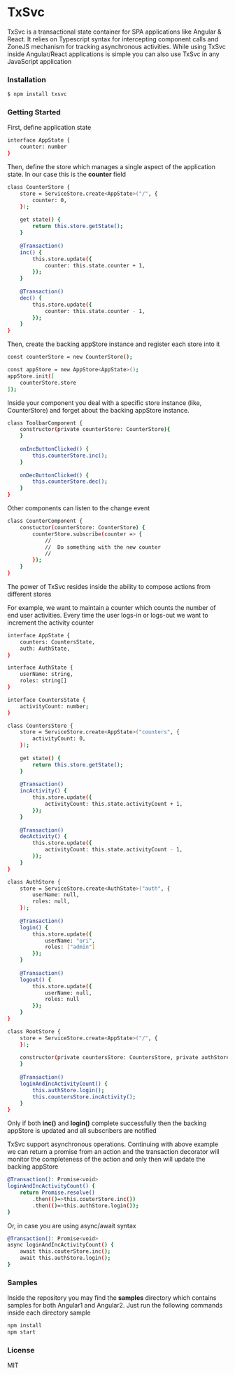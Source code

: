 # TxSvc

TxSvc is a transactional state container for SPA applications like Angular & React. 
It relies on Typescript syntax for intercepting component calls and ZoneJS mechanism for tracking asynchronous activities. While using TxSvc inside Angular/React applications is simple you can also use TxSvc in any JavaScript application

### Installation

```sh
$ npm install txsvc
```

### Getting Started

First, define application state

```sh
interface AppState {
    counter: number
}
```
Then, define the store which manages a single aspect of the application state. In our case this is the **counter** field

```sh
class CounterStore {
    store = ServiceStore.create<AppState>("/", {
        counter: 0,
    });
    
    get state() {
        return this.store.getState();
    }
    
    @Transaction()
    inc() {
        this.store.update({
            counter: this.state.counter + 1,
        });
    }
    
    @Transaction()
    dec() {
        this.store.update({
            counter: this.state.counter - 1,
        });
    }
}
```

Then, create the backing appStore instance and register each store into it

```sh
const counterStore = new CounterStore();

const appStore = new AppStore<AppState>();
appStore.init([
    counterStore.store
]);
```

Inside your component you deal with a specific store instance (like, CounterStore) and forget about the backing appStore instance.

```sh
class ToolbarComponent {
    constructor(private counterStore: CounterStore){
    }
    
    onIncButtonClicked() {
        this.counterStore.inc();
    }
    
    onDecButtonClicked() {
        this.counterStore.dec();
    }
}
```

Other components can listen to the change event 

```sh
class CounterComponent {
    constuctor(counterStore: CounterStore) {
        counterStore.subscribe(counter => {
            //
            //  Do something with the new counter
            //
        });
    }
}
```

The power of TxSvc resides inside the ability to compose actions from different stores

For example, we want to maintain a counter which counts the number of end user activities. Every time the user logs-in or logs-out we want to increment the activity counter

```sh
interface AppState {
    counters: CountersState,
    auth: AuthState,
}

interface AuthState {
    userName: string,
    roles: string[]
}

interface CountersState {
    activityCount: number;
}

class CountersStore {
    store = ServiceStore.create<AppState>("counters", {
        activityCount: 0,
    });
    
    get state() {
        return this.store.getState();
    }
    
    @Transaction()
    incActivity() {
        this.store.update({
            activityCount: this.state.activityCount + 1,
        });
    }
    
    @Transaction()
    decActivity() {
        this.store.update({
            activityCount: this.state.activityCount - 1,
        });
    }
}

class AuthStore {
    store = ServiceStore.create<AuthState>("auth", {
        userName: null,
        roles: null,
    });
    
    @Transaction()
    login() {
        this.store.update({
            userName: "ori",
            roles: ["admin"]
        });
    }
    
    @Transaction()
    logout() {
        this.store.update({
            userName: null,
            roles: null
        });
    }
}

class RootStore {
    store = ServiceStore.create<AppState>("/", {
    });
    
    constructor(private countersStore: CountersStore, private authStore: AuthStore){
    }
    
    @Transaction()
    loginAndIncActivityCount() {
        this.authStore.login();
        this.countersStore.incActivity();
    }
}

```

Only if both **inc()** and **login()** complete successfully then the backing appStore is updated and all subscribers are notified

TxSvc support asynchronous operations. Continuing with above example we can return a promise from an action and the transaction decorator will monitor the completeness of the action and only then will update the backing appStore

```sh
@Transaction(): Promise<void>
loginAndIncActivityCount() {
    return Promise.resolve()
        .then(()=>this.couterStore.inc())
        .then(()=>this.authStore.login());
}
```

Or, in case you are using async/await syntax

```sh
@Transaction(): Promise<void>
async loginAndIncActivityCount() {
    await this.couterStore.inc();
    await this.authStore.login();
}
```

### Samples
Inside the repository you may find the **samples** directory which contains samples for both Angular1 and Angular2. Just run the following commands inside each directory sample
```sh
npm install
npm start
```

### License

MIT
